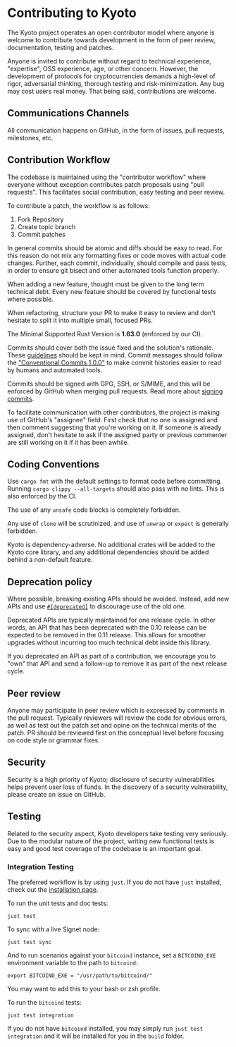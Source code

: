 # Contributing to Kyoto

The Kyoto project operates an open contributor model where anyone is welcome to
contribute towards development in the form of peer review, documentation,
testing and patches.

Anyone is invited to contribute without regard to technical experience,
"expertise", OSS experience, age, or other concern. However, the development of
protocols for cryptocurrencies demands a high-level of rigor, adversarial thinking, thorough
testing and risk-minimization.
Any bug may cost users real money. That being said, contributions are welcome.

## Communications Channels

All communication happens on GitHub, in the form of issues, pull requests, milestones, etc.

## Contribution Workflow

The codebase is maintained using the "contributor workflow" where everyone
without exception contributes patch proposals using "pull requests". This
facilitates social contribution, easy testing and peer review.

To contribute a patch, the workflow is as follows:

1. Fork Repository
2. Create topic branch
3. Commit patches

In general commits should be atomic and diffs should be easy to read.
For this reason do not mix any formatting fixes or code moves with actual code
changes. Further, each commit, individually, should compile and pass tests, in
order to ensure git bisect and other automated tools function properly.

When adding a new feature, thought must be given to the long term technical
debt.
Every new feature should be covered by functional tests where possible.

When refactoring, structure your PR to make it easy to review and don't
hesitate to split it into multiple small, focused PRs.

The Minimal Supported Rust Version is **1.63.0** (enforced by our CI).

Commits should cover both the issue fixed and the solution's rationale.
These [guidelines](https://chris.beams.io/posts/git-commit/) should be kept in mind. Commit messages should follow the ["Conventional Commits 1.0.0"](https://www.conventionalcommits.org/en/v1.0.0/) to make commit histories easier to read by humans and automated tools.

Commits should be signed with GPG, SSH, or S/MIME, and this will be enforced by GitHub
when merging pull requests. Read more about [signing commits](https://docs.github.com/en/authentication/managing-commit-signature-verification/signing-commits).

To facilitate communication with other contributors, the project is making use
of GitHub's "assignee" field. First check that no one is assigned and then
comment suggesting that you're working on it. If someone is already assigned,
don't hesitate to ask if the assigned party or previous commenter are still
working on it if it has been awhile.

## Coding Conventions

Use `cargo fmt` with the default settings to format code before committing.
Running `cargo clippy --all-targets` should also
pass with no lints. This is also enforced by the CI.

The use of any `unsafe` code blocks is completely forbidden.

Any use of `clone` will be scrutinized, and use of `unwrap` or `expect` is generally forbidden.

Kyoto is dependency-adverse. No additional crates will be added to the Kyoto core library, and any additional
dependencies should be added behind a non-default feature.

## Deprecation policy

Where possible, breaking existing APIs should be avoided. Instead, add new APIs and
use [`#[deprecated]`](https://GitHub.com/rust-lang/rfcs/blob/master/text/1270-deprecation.md)
to discourage use of the old one.

Deprecated APIs are typically maintained for one release cycle. In other words, an
API that has been deprecated with the 0.10 release can be expected to be removed in the
0.11 release. This allows for smoother upgrades without incurring too much technical
debt inside this library.

If you deprecated an API as part of a contribution, we encourage you to "own" that API
and send a follow-up to remove it as part of the next release cycle.

## Peer review

Anyone may participate in peer review which is expressed by comments in the
pull request. Typically reviewers will review the code for obvious errors, as
well as test out the patch set and opine on the technical merits of the patch.
PR should be reviewed first on the conceptual level before focusing on code
style or grammar fixes.

## Security

Security is a high priority of Kyoto; disclosure of security vulnerabilities helps
prevent user loss of funds. In the discovery of a security vulnerability, please
create an issue on GitHub.

## Testing

Related to the security aspect, Kyoto developers take testing very seriously.
Due to the modular nature of the project, writing new functional tests is easy
and good test coverage of the codebase is an important goal.

### Integration Testing

The preferred workflow is by using `just`. If you do not have `just` installed, check out the [installation page](https://just.systems/man/en/chapter_4.html).

To run the unit tests and doc tests:

```
just test
```

To sync with a live Signet node:

```
just test sync
```

And to run scenarios against your `bitcoind` instance, set a `BITCOIND_EXE` environment variable to the path to `bitcoind`:

```
export BITCOIND_EXE = "/usr/path/to/bitcoind/"
```

You may want to add this to your bash or zsh profile.

To run the `bitcoind` tests:

```
just test integration
```

If you do not have `bitcoind` installed, you may simply run `just test integration` and it will be installed for you in the `build` folder.

